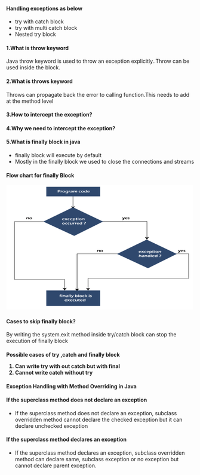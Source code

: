 <h4>Handling exceptions as below</h4>
<ul>
  <li>try with catch block</li>
  <li>try with multi catch block</li>
  <li>Nested try block</li>
</ul>



<h4>1.What is throw keyword</h4>
Java throw keyword is used to throw an exception explicitly..Throw can be used inside the block. 

<h4>2.What is throws keyword</h4>

Throws can propagate back the error to calling function.This needs to add at the method level

<h4>3.How to intercept the exception?</h4>

<h4>4.Why we need to intercept the exception?</h4>
<h4>5.What is finally block in java</h4>
<ul>
<li>finally block will execute by default</li>
<li>Mostly in the finally block we used to close the connections and streams</li>
</ul>
<h4>Flow chart for finally Block</h4>
<img src="src\images\java-finally-block.png" alt="Trulli" width="500" height="333">

<h4>Cases to skip finally block?</h4>
By writing the system.exit method inside try/catch block can stop the execution of finally block

<h4>Possible cases of try ,catch and finally block
<ol>
  <li>Can write try with out catch but with final</li>
  <li>Cannot write catch without try</li>
  </ol>

<h4>Exception Handling with Method Overriding in Java</h4>
<h4>If the superclass method does not declare an exception</h4>
<ul>
<li>If the superclass method does not declare an exception, subclass overridden method cannot declare the checked exception but it can declare unchecked exception</li>
</ul>

<h4>If the superclass method declares an exception</h4>
<ul>
<li>If the superclass method declares an exception, subclass overridden method can declare same, subclass exception or no exception but cannot declare parent exception.</li>
</ul>


